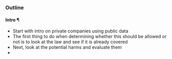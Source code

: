 ### Outline
#### Intro ¶
- Start with intro on private companies using public data
- The first thing to do when determining whether this should be allowed or not is to look at the law and see if it is already covered
- Next, look at the potential harms and evaluate them
- 